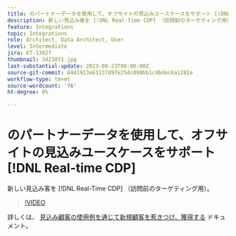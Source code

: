 ```yaml
---
title: のパートナーデータを使用して、オフサイトの見込みユースケースをサポート [!DNL Real-time CDP]
description: 新しい見込み客を [!DNL Real-Time CDP] （訪問前のターゲティング用）。 
feature: Integrations
topic: Integrations
role: Architect, Data Architect, User
level: Intermediate
jira: KT-13827
thumbnail: 3423071.jpg
last-substantial-update: 2023-08-23T00:00:00Z
source-git-commit: 8441913e61137d97e25dc098bb1cdbdec6a1282e
workflow-type: tm+mt
source-wordcount: '76'
ht-degree: 0%

---
```


# のパートナーデータを使用して、オフサイトの見込みユースケースをサポート [!DNL Real-time CDP]

新しい見込み客を [!DNL Real-Time CDP] （訪問前のターゲティング用）。 

>[!VIDEO](https://video.tv.adobe.com/v/3423071/?quality=12&learn=on)

詳しくは、 [見込み顧客の使用例を通じて新規顧客を惹きつけ、獲得する](https://experienceleague.adobe.com/docs/experience-platform/rtcdp/use-cases/partner-data/prospecting.html) ドキュメント。
